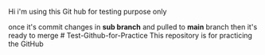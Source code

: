 Hi 
i'm using this Git hub for testing purpose only

once it's commit changes in **sub branch** and pulled to **main** branch then it's ready to merge  # Test-Github-for-Practice
This repository is for practicing the GitHub
